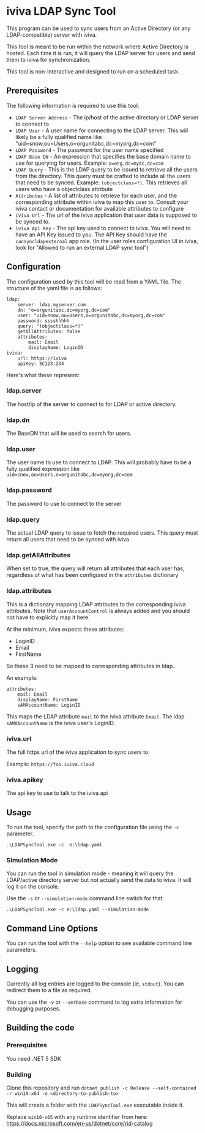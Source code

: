 # iviva LDAP Sync Tool

This program can be used to sync users from an Active Directory (or any LDAP-compatible) server with iviva.

This tool is meant to be run within the network where Active Directory is hosted. Each time it is run, it will query the LDAP server for users and send them to iviva for synchronization.

This tool is non-interactive and designed to run on a scheduled task.

## Prerequisites
The following information is required to use this tool:

* `LDAP Server Address` - The ip/host of the active directory or LDAP server to connect to
* `LDAP User` - A user name for connecting to the LDAP server. This will likely be a fully qualified name like "uid=snow,ou=Users,o=orgunitabc,dc=myorg,dc=com"
* `LDAP Password` - The password for the user name specified
* `LDAP Base DN` - An expression that specifies the base domain name to use for querying for users. Example: `o=org,dc=mydc,dc=com`
* `LDAP Query` - This is the LDAP query to be issued to retrieve all the users from the directory. This query must be crafted to include all the users that need to be synced. Example: `(objectclass=*)`. This retrieves all users who have a objectclass attribute
* `Attributes` - A list of attributes to retrieve for each user, and the corresponding attribute within iviva to map this user to. Consult your iviva contact or documentation for available attributes to configure
* `iviva Url` - The url of the iviva application that user data is supposed to be synced to. 
* `iviva Api Key` - The api key used to connect to iviva. You will need to have an API Key issued to you. The API Key should have the `cansyncldapexternal` app role. (In the user roles configuration UI in iviva, look for "Allowed to run an external LDAP sync tool")

## Configuration
The configuration used by this tool will be read from a YAML file.
The structure of the yaml file is as follows:

```
ldap:
    server: ldap.myserver.com
    dn: "o=orgunitabc,dc=myorg,dc=com"
    user: "uid=snow,ou=Users,o=orgunitabc,dc=myorg,dc=com"
    password: sssshhhhh
    query: "(objectclass=*)"
    getAllAttributes: false
    attributes:
        mail: Email
        displayName: LoginID
iviva:
    url: https://iviva
    apiKey: SC123:234

```

Here's what these represent:

### ldap.server
The host/ip of the server to connect to for LDAP or active directory.

### ldap.dn
The BaseDN that will be used to search for users.

### ldap.user
The user name to use to connect to LDAP. This will probably have to be a fully qualified expression like `uid=snow,ou=Users,o=orgunitabc,dc=myorg,dc=com`

### ldap.password
The password to use to connect to the server

### ldap.query
The actual LDAP query to issue to fetch the required users. This query must return all users that need to be synced with iviva

### ldap.getAllAttributes
When set to true, the query will return all attributes that each user has, regardless of what has been configured in the `attributes` dictionary
### ldap.attributes
This is a dictionary mapping LDAP attributes to the corresponding iviva attributes.
Note that `userAccountControl` is always added and you should not have to explicitly map it here.

At the minimum, iviva expects these attributes:
* LoginID
* Email
* FirstName

So these 3 need to be mapped to corresponding attributes in ldap.

An example:

```
attributes:
    mail: Email
    displayName: FirstName
    sAMAccountName: LoginID
```

This maps the LDAP attribute `mail` to the iviva attribute `Email`.
The ldap `sAMAAccountName` is the iviva user's LoginID.

### iviva.url
The full https url of the iviva application to sync users to.

Example: `https://foo.iviva.cloud`

### iviva.apikey
The api key to use to talk to the iviva api


## Usage

To run the tool, specify the path to the configuration file using the `-c` parameter.

```
.\LDAPSyncTool.exe -c  e:\ldap.yaml
```

### Simulation Mode
You can run the tool in simulation mode - meaning it will query the LDAP/active directory server but not actually send the data to iviva.
It will log it on the console.

Use the `-s` or `--simulation-mode` command line switch for that:

```
.\LDAPSyncTool.exe -c e:\ldap.yaml --simulation-mode
```


## Command Line Options
You can run the tool with the `--help` option to see available command line parameters.

## Logging
Currently all log entries are logged to the console (ie, `stdout`).
You can redirect them to a file as required.

You can use the `-v` or `--verbose` command to log extra information for debugging purposes.

## Building the code
### Prerequisites
You need .NET 5 SDK

### Building
Clone this repository and run `dotnet publish -c Release --self-contained -r win10-x64 -o <directory-to-publish-to>`

This will create a folder with the `LDAPSyncTool.exe` executable inside it.

Replace `win10-x65` with any runtime identifier from here: https://docs.microsoft.com/en-us/dotnet/core/rid-catalog